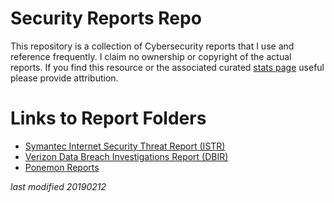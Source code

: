 # Security Reports Repo

This repository is a collection of Cybersecurity reports that I use and reference frequently. I claim no ownership or copyright of the actual reports. If you find this resource or the associated curated [stats page](https://github.com/tsudo/reference/blob/master/stats.md) useful please provide attribution.


# Links to Report Folders

 - [Symantec Internet Security Threat Report (ISTR)](https://github.com/tsudo/reference/tree/master/Symantec_ISTR)
 - [Verizon Data Breach Investigations Report (DBIR)](https://github.com/tsudo/reference/tree/master/Verizon_DBIR)
 - [Ponemon Reports](https://github.com/tsudo/reference/tree/master/Ponemon)


*last modified 20190212*
